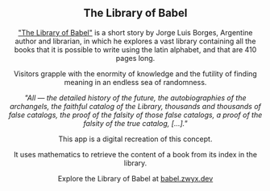 <div align="center">

## The Library of Babel

["The Library of Babel"](https://en.wikipedia.org/wiki/The_Library_of_Babel) is a short story by Jorge Luis Borges, Argentine author and librarian, in which he explores a vast library containing all the books that it is possible to write using the latin alphabet, and that are 410 pages long.

Visitors grapple with the enormity of knowledge and the futility of finding meaning in an endless sea of randomness.

_"All — the detailed history of the future, the autobiographies of the archangels, the faithful catalog of the Library, thousands and thousands of false catalogs, the proof of the falsity of those false catalogs, a proof of the falsity of the true catalog, [...]."_

This app is a digital recreation of this concept.

It uses mathematics to retrieve the content of a book from its index in the library.

Explore the Library of Babel at [babel.zwyx.dev](https://babel.zwyx.dev)

<!-- <a href="https://babel.zwyx.dev" target="_blank"><img src="./res/webmaxru--progressive-web-apps-logo--PWA-dark-en.svg" alt="Go to babel.zwyx.dev" width="200px" /></a>
<span>     </span>
<a href="https://play.google.com/store/apps/details?id=dev.zwyx.babel.twa" target="_blank"><img src="./res/google-play-en-badge-web-generic.png" alt="Get The Library of Babel on Google Play" width="200px" /></a> -->

</div>
